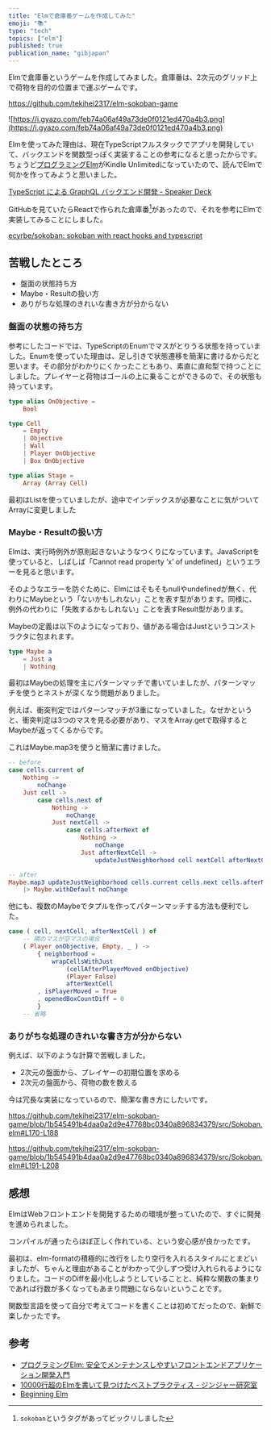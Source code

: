 ```yaml
---
title: "Elmで倉庫番ゲームを作成してみた"
emoji: "📚"
type: "tech"
topics: ["elm"]
published: true
publication_name: "gibjapan"
---
```


Elmで倉庫番というゲームを作成してみました。倉庫番は、2次元のグリッド上で荷物を目的の位置まで運ぶゲームです。

https://github.com/tekihei2317/elm-sokoban-game

![https://i.gyazo.com/feb74a06af49a73de0f0121ed470a4b3.png](https://i.gyazo.com/feb74a06af49a73de0f0121ed470a4b3.png)

Elmを使ってみた理由は、現在TypeScriptフルスタックでアプリを開発していて、バックエンドを関数型っぽく実装することの参考になると思ったからです。ちょうど[プログラミングElm](https://www.amazon.co.jp/dp/B08X9YB5XL)がKindle Unlimitedになっていたので、読んでElmで何かを作ってみようと思いました。

[TypeScript による GraphQL バックエンド開発 - Speaker Deck](https://speakerdeck.com/naoya/typescript-niyoru-graphql-batukuendokai-fa-75b3dab7-90a8-4169-a4dc-d1e7410b9dbd)

GitHubを見ていたらReactで作られた倉庫番[^1]があったので、それを参考にElmで実装してみることにしました。

[ecyrbe/sokoban: sokoban with react hooks and typescript](https://github.com/ecyrbe/sokoban)

[^1]: `sokoban`というタグがあってビックリしました

## 苦戦したところ

- 盤面の状態持ち方
- Maybe・Resultの扱い方
- ありがちな処理のきれいな書き方が分からない

### 盤面の状態の持ち方

参考にしたコードでは、TypeScriptのEnumでマスがとりうる状態を持っていました。Enumを使っていた理由は、足し引きで状態遷移を簡潔に書けるからだと思います。その部分がわかりにくかったこともあり、素直に直和型で持つことにしました。プレイヤーと荷物はゴールの上に乗ることができるので、その状態も持っています。

```elm
type alias OnObjective =
    Bool

type Cell
    = Empty
    | Objective
    | Wall
    | Player OnObjective
    | Box OnObjective

type alias Stage =
    Array (Array Cell)
```

最初はListを使っていましたが、途中でインデックスが必要なことに気がついてArrayに変更しました

### Maybe・Resultの扱い方

Elmは、実行時例外が原則起きないようなつくりになっています。JavaScriptを使っていると、しばしば「Cannot read property ‘x’ of undefined」というエラーを見ると思います。

そのようなエラーを防ぐために、Elmにはそもそもnullやundefinedが無く、代わりにMaybeという「ないかもしれない」ことを表す型があります。同様に、例外の代わりに「失敗するかもしれない」ことを表すResult型があります。

Maybeの定義は以下のようになっており、値がある場合はJustというコンストラクタに包まれます。

```elm
type Maybe a
    = Just a
    | Nothing
```

最初はMaybeの処理を主にパターンマッチで書いていましたが、パターンマッチを使うとネストが深くなう問題がありました。

例えば、衝突判定ではパターンマッチが3重になっていました。なぜかというと、衝突判定は3つのマスを見る必要があり、マスをArray.getで取得するとMaybeが返ってくるからです。

これはMaybe.map3を使うと簡潔に書けました。


```elm
-- before
case cells.current of
    Nothing ->
        noChange
    Just cell ->
        case cells.next of
            Nothing ->
                noChange
            Just nextCell ->
                case cells.afterNext of
                    Nothing ->
                        noChange
                    Just afterNextCell ->
                        updateJustNeighborhood cell nextCell afterNextCell

-- after
Maybe.map3 updateJustNeighborhood cells.current cells.next cells.afterNext
    |> Maybe.withDefault noChange
```

他にも、複数のMaybeでタプルを作ってパターンマッチする方法も便利でした。

```elm
case ( cell, nextCell, afterNextCell ) of
    -- 隣のマスが空マスの場合
    ( Player onObjective, Empty, _ ) ->
        { neighborhood =
            wrapCellsWithJust
                (cellAfterPlayerMoved onObjective)
                (Player False)
                afterNextCell
        , isPlayerMoved = True
        , openedBoxCountDiff = 0
        }
    -- 省略
```

### ありがちな処理のきれいな書き方が分からない

例えば、以下のような計算で苦戦しました。

- 2次元の盤面から、プレイヤーの初期位置を求める
- 2次元の盤面から、荷物の数を数える

今は冗長な実装になっているので、簡潔な書き方にしたいです。

https://github.com/tekihei2317/elm-sokoban-game/blob/1b545491b4daa0a2d9e47768bc0340a896834379/src/Sokoban.elm#L170-L188

https://github.com/tekihei2317/elm-sokoban-game/blob/1b545491b4daa0a2d9e47768bc0340a896834379/src/Sokoban.elm#L191-L208

## 感想

ElmはWebフロントエンドを開発するための環境が整っていたので、すぐに開発を進められました。

コンパイルが通ったらほぼ正しく作れている、という安心感が良かったです。

最初は、elm-formatの積極的に改行をしたり空行を入れるスタイルにとまどいましたが、ちゃんと理由があることがわかって少しずつ受け入れられるようになりました。コードのDiffを最小化しようとしていることと、純粋な関数の集まりであれば行数が多くなってもあまり問題にならないということです。

関数型言語を使って自分で考えてコードを書くことは初めてだったので、新鮮で楽しかったです。

## 参考

- [プログラミングElm: 安全でメンテナンスしやすいフロントエンドアプリケーション開発入門](https://www.amazon.co.jp/dp/B08X9YB5XL)
- [10000行超のElmを書いて見つけたベストプラクティス - ジンジャー研究室](https://jinjor-labo.hatenablog.com/entry/2016/12/04/002210)
- [Beginning Elm](https://elmprogramming.com/pattern-matching.html)

